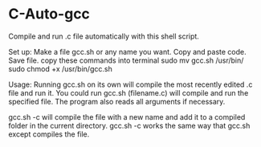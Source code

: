 # C-Auto-gcc
Compile and run .c file automatically with this shell script.

Set up:
Make a file gcc.sh or any name you want.
Copy and paste code.
Save file.
copy these commands into terminal
sudo mv gcc.sh /usr/bin/
sudo chmod +x /usr/bin/gcc.sh

Usage:
Running gcc.sh on its own will compile the most recently edited .c file and run it.
You could run gcc.sh (filename.c) will compile and run the specified file.
The program also reads all arguments if necessary.

gcc.sh -c will compile the file with a new name and add it to a compiled folder in the current directory.
gcc.sh -c works the same way that gcc.sh except compiles the file.
